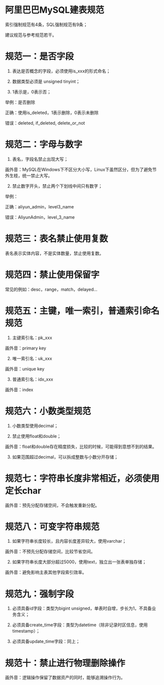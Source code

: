 # 阿里巴巴MySQL建表规范

索引强制规范有4条，SQL强制规范有9条；

建议规范与参考规范若干。

# 规范一：是否字段
1. 表达是否概念的字段，必须使用is_xxx的形式命名；

2. 数据类型必须是 unsigned tinyint；

3. 1表示是，0表示否；

举例：是否删除

正确：使用is_deleted，1表示删除，0表示未删除

错误：deleted, if_deleted, delete_or_not

# 规范二：字母与数字
1. 表名，字段名禁止出现大写；

画外音：MySQL在Windows下不区分大小写，Linux下虽然区分，但为了避免节外生枝，统一禁止大写。

2. 禁止数字开头，禁止两个下划线中间只有数字；

举例：

正确：aliyun_admin，level3_name

错误：AliyunAdmin，level_3_name

# 规范三：表名禁止使用复数

表名表示实体内容，不是实体数量，禁止使用复数。

# 规范四：禁止使用保留字

常见的例如：desc，range，match，delayed...

# 规范五：主键，唯一索引，普通索引命名规范
1. 主键索引名：pk_xxx

画外音：primary key

2. 唯一索引名：uk_xxx

画外音：unique key

3. 普通索引名：idx_xxx

画外音：index

# 规范六：小数类型规范
1. 小数类型使用decimal；

2. 禁止使用float和double；

画外音：float和double存在精度损失，比较的时候，可能得到意想不到的结果。

3. 如果范围超过decimal，可以拆成整数与小数分开存储；
# 规范七：字符串长度非常相近，必须使用定长char

画外音：预先分配存储空间，不会触发重新分配。

# 规范八：可变字符串规范
1. 如果字符串长度较长，且内容长度差异较大，使用varchar；

画外音：不预先分配存储空间，比较节省空间。

2. 如果字符串长度大部分超过5000，使用text，独立出一张表单独存储；

画外音：避免影响主表其他字段索引效率。

# 规范九：强制字段
1. 必须具备id字段：类型为bigint unsigned，单表时自增，步长为1，不具备业务含义；

2. 必须具备create_time字段：类型为datetime（除非记录时区信息，使用timestamp）；

3. 必须具备update_time字段：同上；
# 规范十：禁止进行物理删除操作

画外音：逻辑操作保留了数据资产的同时，能够追溯操作行为。
